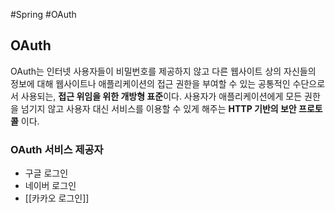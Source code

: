 #Spring #OAuth

## OAuth
OAuth는 인터넷 사용자들이 비밀번호를 제공하지 않고 다른 웹사이트 상의 자신들의 정보에 대해 웹사이트나 애플리케이션의 접근 권한을 부여할 수 있는 공통적인 수단으로서 사용되는, **접근 위임을 위한 개방형 표준**이다. 사용자가 애플리케이션에게 모든 권한을 넘기지 않고 사용자 대신 서비스를 이용할 수 있게 해주는 **HTTP 기반의 보안 프로토콜** 이다.

### OAuth 서비스 제공자
+ 구글 로그인
+ 네이버 로그인
+ [[카카오 로그인]]
